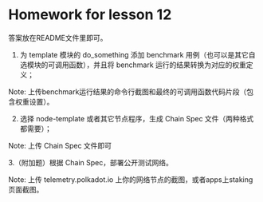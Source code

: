 # Homework for lesson 12

答案放在README文件里即可。

1. 为 template 模块的 do_something 添加 benchmark 用例（也可以是其它自选模块的可调用函数），并且将 benchmark 运行的结果转换为对应的权重定义；

Note: 上传benchmark运行结果的命令行截图和最终的可调用函数代码片段（包含权重设置）。


2. 选择 node-template 或者其它节点程序，生成 Chain Spec 文件（两种格式都需要）；

Note: 上传 Chain Spec 文件即可

3.（附加题）根据 Chain Spec，部署公开测试网络。

Note: 上传 telemetry.polkadot.io 上你的网络节点的截图，或者apps上staking页面截图。



